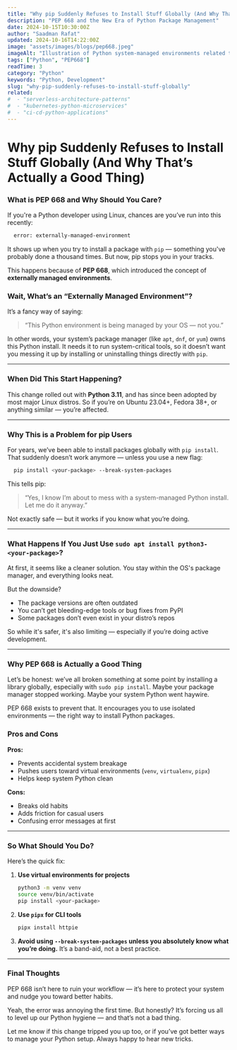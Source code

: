 ```yaml
---
title: "Why pip Suddenly Refuses to Install Stuff Globally (And Why That’s Actually a Good Thing)"
description: "PEP 668 and the New Era of Python Package Management"
date: 2024-10-15T10:30:00Z
author: "Saadman Rafat"
updated: 2024-10-16T14:22:00Z
image: "assets/images/blogs/pep668.jpeg"
imageAlt: "Illustration of Python system-managed environments related to PEP 668"
tags: ["Python", "PEP668"]
readTime: 3
category: "Python"
keywords: "Python, Development"
slug: "why-pip-suddenly-refuses-to-install-stuff-globally"
related:
#  - "serverless-architecture-patterns"
#  - "kubernetes-python-microservices" 
#  - "ci-cd-python-applications"
---
```

# Why pip Suddenly Refuses to Install Stuff Globally (And Why That’s Actually a Good Thing)

### What is PEP 668 and Why Should You Care?

If you're a Python developer using Linux, chances are you’ve run into this recently:

```bash
  error: externally-managed-environment
```

It shows up when you try to install a package with `pip` — something you've probably done a thousand times. But now, pip stops you in your tracks.

This happens because of **PEP 668**, which introduced the concept of **externally managed environments**.

### Wait, What’s an “Externally Managed Environment”?

It’s a fancy way of saying:

> “This Python environment is being managed by your OS — not you.”

In other words, your system’s package manager (like `apt`, `dnf`, or `yum`) owns this Python install. It needs it to run system-critical tools, so it doesn’t want you messing it up by installing or uninstalling things directly with `pip`.

---

### When Did This Start Happening?

This change rolled out with **Python 3.11**, and has since been adopted by most major Linux distros. So if you’re on Ubuntu 23.04+, Fedora 38+, or anything similar — you’re affected.

---

### Why This is a Problem for pip Users

For years, we’ve been able to install packages globally with `pip install`. That suddenly doesn’t work anymore — unless you use a new flag:

```bash
  pip install <your-package> --break-system-packages
```

This tells pip:

> “Yes, I know I’m about to mess with a system-managed Python install. Let me do it anyway.”

Not exactly safe — but it works if you know what you’re doing.

---

### What Happens If You Just Use `sudo apt install python3-<your-package>`?

At first, it seems like a cleaner solution. You stay within the OS's package manager, and everything looks neat.

But the downside?

* The package versions are often outdated
* You can’t get bleeding-edge tools or bug fixes from PyPI
* Some packages don’t even exist in your distro’s repos

So while it's safer, it's also limiting — especially if you’re doing active development.

---

### Why PEP 668 is Actually a Good Thing

Let’s be honest: we’ve all broken something at some point by installing a library globally, especially with `sudo pip install`. Maybe your package manager stopped working. Maybe your system Python went haywire.

PEP 668 exists to prevent that. It encourages you to use isolated environments — the right way to install Python packages.

### Pros and Cons

**Pros:**

* Prevents accidental system breakage
* Pushes users toward virtual environments (`venv`, `virtualenv`, `pipx`)
* Helps keep system Python clean

**Cons:**

* Breaks old habits
* Adds friction for casual users
* Confusing error messages at first

---

### So What Should You Do?

Here’s the quick fix:

1. **Use virtual environments for projects**

   ```bash
   python3 -m venv venv
   source venv/bin/activate
   pip install <your-package>
   ```

2. **Use `pipx` for CLI tools**

   ```bash
   pipx install httpie
   ```

3. **Avoid using `--break-system-packages` unless you absolutely know what you’re doing.** It’s a band-aid, not a best practice.

---

### Final Thoughts

PEP 668 isn’t here to ruin your workflow — it’s here to protect your system and nudge you toward better habits.

Yeah, the error was annoying the first time. But honestly? It’s forcing us all to level up our Python hygiene — and that’s not a bad thing.

Let me know if this change tripped you up too, or if you’ve got better ways to manage your Python setup. Always happy to hear new tricks.



